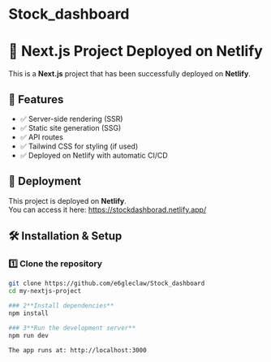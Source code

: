 # Stock_dashboard

# 🚀 Next.js Project Deployed on Netlify

This is a **Next.js** project that has been successfully deployed on **Netlify**.

## 📌 Features
- ✅ Server-side rendering (SSR)
- ✅ Static site generation (SSG)
- ✅ API routes
- ✅ Tailwind CSS for styling (if used)
- ✅ Deployed on Netlify with automatic CI/CD

## 🚀 Deployment
This project is deployed on **Netlify**.  
You can access it here: https://stockdashborad.netlify.app/


## 🛠️ **Installation & Setup**
### 1️⃣ **Clone the repository**
```sh
git clone https://github.com/e6gleclaw/Stock_dashboard
cd my-nextjs-project

### 2**Install dependencies**
npm install

### 3**Run the development server**
npm run dev

The app runs at: http://localhost:3000

